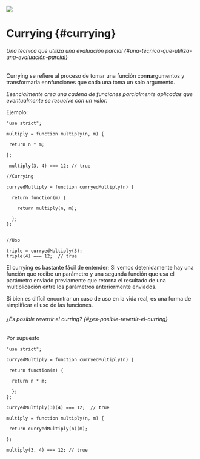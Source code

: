 ![](https://cdn-images-1.medium.com/max/800/0*PQAXDSSDNR2rddzL.png)

# Currying {#currying}

###### Una técnica que utiliza una evaluación parcial {#una-técnica-que-utiliza-una-evaluación-parcial}

Currying se refiere al proceso de tomar una función con**n**argumentos y transformarla en**n**funciones que cada una toma un solo argumento.

_Esencialmente crea una cadena de funciones parcialmente aplicadas que eventualmente se resuelve con un valor._

Ejemplo:

```
"use strict";

multiply = function multiply(n, m) { 
 
 return n * m;
 
};

 multiply(3, 4) === 12; // true
 
//Currying 

curryedMultiply = function curryedMultiply(n) {

  return function(m) {
  
    return multiply(n, m);
    
  };
};


//Uso

triple = curryedMultiply(3);
triple(4) === 12;  // true
```

El currying es bastante fácil de entender; Si vemos detenidamente hay una función que recibe un parámetro y una segunda función que usa el parámetro enviado previamente que retorna el resultado de una multiplicación entre los parámetros anteriormente enviados.

Si bien es difícil encontrar un caso de uso en la vida real, es una forma de simplificar el uso de las funciones.

###### ¿Es posible revertir el curring? {#¿es-posible-revertir-el-curring}

Por supuesto

```
"use strict";

curryedMultiply = function curryedMultiply(n) {

 return function(m) { 
 
  return n * m;
  
  };
};

curryedMultiply(3)(4) === 12;  // true

multiply = function multiply(n, m) { 

 return curryedMultiply(n)(m);
 
};

multiply(3, 4) === 12; // true
```




